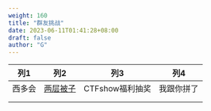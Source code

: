 ```yaml
---
weight: 160
title: "群友挑战"
date: 2023-06-11T01:41:28+08:00
draft: false
author: "G"
---
```


| 列1    | 列2                                                    | 列3             | 列4        |
| ------ | ------------------------------------------------------ | --------------- | ---------- |
| 西多会 | [两层被子](https://1.writeups.cn/posts/ctf.show/1088/) | CTFshow福利抽奖 | 我跟你拼了 |
|        |                                                        |                 |            |
|        |                                                        |                 |            |

